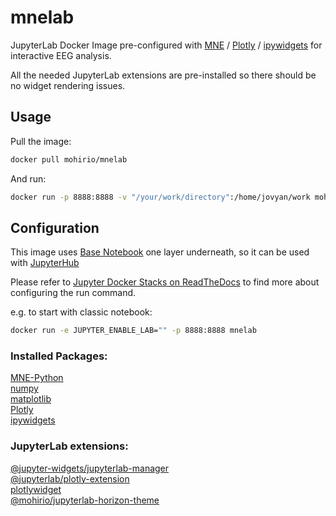# mnelab

JupyterLab Docker Image pre-configured with 
[MNE](https://github.com/mne-tools/mne-python) /
[Plotly](https://github.com/plotly/plotly.py) /
[ipywidgets](https://github.com/jupyter-widgets/ipywidgets) for interactive EEG analysis.

All the needed JupyterLab extensions are pre-installed so there should 
be no widget rendering issues.


## Usage 
Pull the image:
```bash
docker pull mohirio/mnelab
```
And run:
```bash
docker run -p 8888:8888 -v "/your/work/directory":/home/jovyan/work mohirio/mnelab
```

## Configuration
This image uses [Base Notebook](https://github.com/jupyter/docker-stacks/tree/master/base-notebook) one layer underneath,
so it can be used with [JupyterHub](https://github.com/jupyterhub/jupyterhub)

Please refer to [Jupyter Docker Stacks on ReadTheDocs](https://jupyter-docker-stacks.readthedocs.io/en/latest/using/common.html)
to find more about configuring the run command.

e.g. to start with classic notebook:
```bash
docker run -e JUPYTER_ENABLE_LAB="" -p 8888:8888 mnelab
```

### Installed Packages:
[MNE-Python](https://github.com/mne-tools/mne-python)\
[numpy](https://github.com/numpy/numpy)\
[matplotlib](https://github.com/matplotlib/matplotlib)\
[Plotly](https://github.com/plotly/plotly.py)\
[ipywidgets](https://github.com/jupyter-widgets/ipywidgets)

### JupyterLab extensions:
[@jupyter-widgets/jupyterlab-manager](https://github.com/jupyter-widgets/ipywidgets/tree/master/packages/jupyterlab-manager)\
[@jupyterlab/plotly-extension](https://github.com/jupyterlab/jupyter-renderers/tree/master/packages/plotly-extension)\
[plotlywidget](https://www.npmjs.com/package/plotlywidget)\
[@mohirio/jupyterlab-horizon-theme](https://github.com/mohirio/jupyterlab-horizon-theme)
